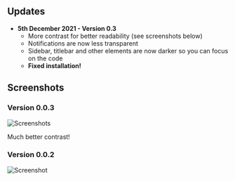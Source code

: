 ## Updates
- **5th December 2021 - Version 0.3**
    - More contrast for better readability (see screenshots below)
    - Notifications are now less transparent
    - Sidebar, titlebar and other elements are now darker so you can focus on the code
    - **Fixed installation!**

## Screenshots
### Version 0.0.3
![Screenshots](https://vscode-themes.nyc3.cdn.digitaloceanspaces.com/profiles/3Lndf7XpKagkcU1Wr466lnQkr4f1/BPGDJkkH-commandPalette.jpeg)

Much better contrast!

### Version 0.0.2
![Screenshot](https://cdn.discordapp.com/attachments/870066876192026704/916826217951424522/pOvgCdAQ-commandPalette.png)